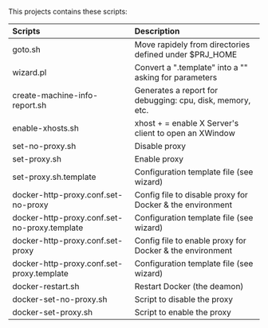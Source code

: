 This projects contains these scripts:

| Scripts                                      | Description                                                       |
| :---                                         | :---                                                              |
| goto.sh                                      | Move rapidely from directories defined under $PRJ_HOME            |
| wizard.pl                                    | Convert a "<file>.template" into a "<file>" asking for parameters |
| create-machine-info-report.sh                | Generates a report for debugging: cpu, disk, memory, etc.         |
| enable-xhosts.sh                             | xhost + = enable X Server's client to open an XWindow             |
| set-no-proxy.sh                              | Disable proxy                                                     |
| set-proxy.sh                                 | Enable proxy                                                      |
| set-proxy.sh.template                        | Configuration template file (see wizard)                          |
| docker-http-proxy.conf.set-no-proxy          | Config file to disable proxy for Docker & the environment         |
| docker-http-proxy.conf.set-no-proxy.template | Configuration template file (see wizard)                          |
| docker-http-proxy.conf.set-proxy             | Config file to enable proxy for Docker & the environment          |
| docker-http-proxy.conf.set-proxy.template    | Configuration template file (see wizard)                          |
| docker-restart.sh                            | Restart Docker (the deamon)                                       |
| docker-set-no-proxy.sh                       | Script to disable the proxy                                       |
| docker-set-proxy.sh                          | Script to enable the proxy                                        |
